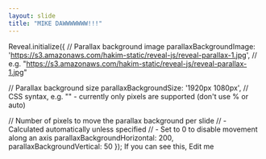 ```yaml
---
layout: slide
title: "MIKE DAWWWWWWW!!!"
---
```

Reveal.initialize({
  // Parallax background image
  parallaxBackgroundImage: 'https://s3.amazonaws.com/hakim-static/reveal-js/reveal-parallax-1.jpg', // e.g. "https://s3.amazonaws.com/hakim-static/reveal-js/reveal-parallax-1.jpg"

  // Parallax background size
  parallaxBackgroundSize: '1920px 1080px', // CSS syntax, e.g. "" - currently only pixels are supported (don't use % or auto)

  // Number of pixels to move the parallax background per slide
  // - Calculated automatically unless specified
  // - Set to 0 to disable movement along an axis
  parallaxBackgroundHorizontal: 200,
  parallaxBackgroundVertical: 50
});
If you can see this, Edit me
